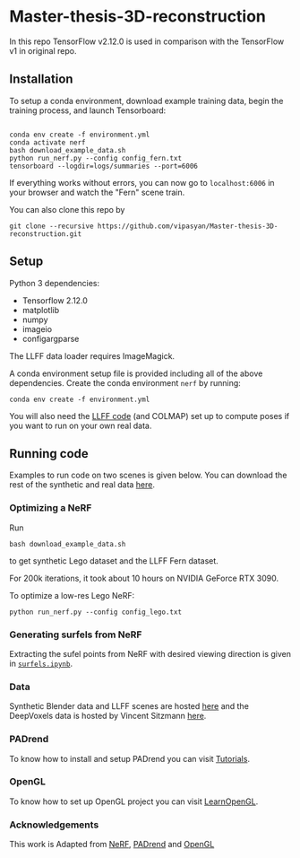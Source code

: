 # Master-thesis-3D-reconstruction

In this repo TensorFlow v2.12.0 is used in comparison with the TensorFlow v1 in original repo.

## Installation

To setup a conda environment, download example training data, begin the training process, and launch Tensorboard:
```

conda env create -f environment.yml
conda activate nerf
bash download_example_data.sh
python run_nerf.py --config config_fern.txt
tensorboard --logdir=logs/summaries --port=6006
```
If everything works without errors, you can now go to `localhost:6006` in your browser and watch the "Fern" scene train.

You can also clone this repo by 
```
git clone --recursive https://github.com/vipasyan/Master-thesis-3D-reconstruction.git

```

## Setup

Python 3 dependencies:

* Tensorflow 2.12.0
* matplotlib
* numpy
* imageio
* configargparse

The LLFF data loader requires ImageMagick.

A conda environment setup file is provided including all of the above dependencies. Create the conda environment `nerf` by running:
```
conda env create -f environment.yml
```

You will also need the [LLFF code](http://github.com/fyusion/llff) (and COLMAP) set up to compute poses if you want to run on your own real data.



## Running code

Examples to run code on two scenes is given below. You can download the rest of the synthetic and real data [here](https://drive.google.com/drive/folders/128yBriW1IG_3NJ5Rp7APSTZsJqdJdfc1).

### Optimizing a NeRF

Run
```
bash download_example_data.sh
```
to get synthetic Lego dataset and the LLFF Fern dataset.

For 200k iterations, it took about 10 hours on NVIDIA GeForce RTX 3090.


To optimize a low-res Lego NeRF:
```
python run_nerf.py --config config_lego.txt
```


### Generating surfels from NeRF

Extracting the sufel points from NeRF with desired viewing direction is given in [`surfels.ipynb`](https://github.com/vipasyan/Master-thesis-3D-reconstruction/blob/main/NeRF_scripts/surfels.ipynb).


### Data

Synthetic Blender data and LLFF scenes are hosted [here](https://drive.google.com/drive/folders/128yBriW1IG_3NJ5Rp7APSTZsJqdJdfc1) and the DeepVoxels data is hosted by Vincent Sitzmann [here](https://drive.google.com/open?id=1lUvJWB6oFtT8EQ_NzBrXnmi25BufxRfl).


### PADrend

To know how to install and setup PADrend you can visit [Tutorials](https://padrend.github.io/Tutorials/index.html).

### OpenGL

To know how to set up OpenGL project you can visit [LearnOpenGL](https://learnopengl.com/).

### Acknowledgements

This work is Adapted from [NeRF](https://github.com/bmild/nerf), [PADrend](https://github.com/PADrend/PADrendComplete) and [OpenGL](https://github.com/JoeyDeVries/LearnOpenGL/tree/master)
 

    
